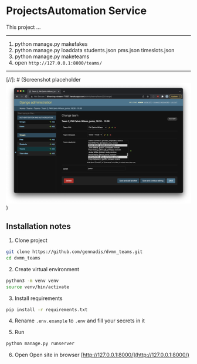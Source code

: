 # ProjectsAutomation Service

This project ...


----
1. python manage.py makefakes
2. python manage.py loaddata students.json pms.json timeslots.json
3. python manage.py maketeams
4. open `http://127.0.0.1:8000/teams/`

----


[//]: # (Screenshot placeholder ![Screenshot](Screenshot.png) )


## Installation notes
1. Clone project
```bash
git clone https://github.com/gennadis/dvmn_teams.git
cd dvmn_teams
```

2. Create virtual environment
```bash
python3 -m venv venv
source venv/bin/activate
```

3. Install requirements
```bash
pip install -r requirements.txt
```
4. Rename `.env.example` to `.env` and fill your secrets in it

5. Run
```bash
python manage.py runserver
```

6. Open
Open site in browser [http://127.0.0.1:8000/](http://127.0.0.1:8000/)
